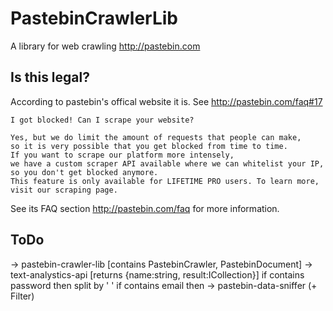 # PastebinCrawlerLib
A library for web crawling http://pastebin.com

## Is this legal?
According to pastebin's offical website it is. 
See http://pastebin.com/faq#17
```
I got blocked! Can I scrape your website?

Yes, but we do limit the amount of requests that people can make, 
so it is very possible that you get blocked from time to time. 
If you want to scrape our platform more intensely, 
we have a custom scraper API available where we can whitelist your IP, so you don't get blocked anymore. 
This feature is only available for LIFETIME PRO users. To learn more, visit our scraping page.
```
See its FAQ section http://pastebin.com/faq for more information.

## ToDo
-> pastebin-crawler-lib [contains PastebinCrawler, PastebinDocument]
-> text-analystics-api [returns {name:string, result:ICollection}] 
	if contains password then split by ' ' 
	if contains email then
-> pastebin-data-sniffer (+ Filter)
